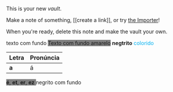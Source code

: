 This is your new *vault*.

Make a note of something, [[create a link]], or try [the Importer](https://help.obsidian.md/Plugins/Importer)!

When you're ready, delete this note and make the vault your own.

texto com fundo <span style="background-color: grey;">Texto com fundo amarelo</span>
**negtrito**
<span style="color:rgb(0, 176, 240)">colorido</span> 

| Letra | Pronúncia | 
| ----- | ------------|
| **a**       | á               |
<span style="background-color: grey;">
  <strong>é</strong>, <strong>et</strong>, <strong>er</strong>, <strong>ez</strong>
</span> negrito com fundo







